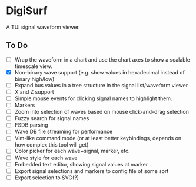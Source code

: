# DigiSurf

A TUI signal waveform viewer.

## To Do

- [ ] Wrap the waveform in a chart and use the chart axes to show a scalable timescale view.
- [x] Non-binary wave support (e.g. show values in hexadecimal instead of binary high/low)
- [ ] Expand bus values in a tree structure in the signal list/waveform viewer
- [ ] X and Z support
- [ ] Simple mouse events for clicking signal names to highlight them.
- [ ] Markers
- [ ] Zoom into selection of waves based on mouse click-and-drag selection
- [ ] Fuzzy search for signal names
- [ ] FSDB parsing
- [ ] Wave DB file streaming for performance
- [ ] Vim-like command mode (or at least better keybindings, depends on how complex this tool will get)
- [ ] Color picker for each wave+signal, marker, etc.
- [ ] Wave style for each wave
- [ ] Embedded text editor, showing signal values at marker
- [ ] Export signal selections and markers to config file of some sort
- [ ] Export selection to SVG(?)
